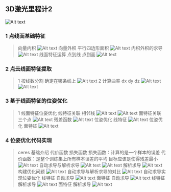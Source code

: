 ## 3D激光里程计2
![Alt text](image.png)

### 1 点线面基础特征
> 向量内积
> ![Alt text](image-1.png)
> 向量外积 平行四边形面积
> ![Alt text](image-2.png)
> 内积外积的求导
> ![Alt text](image-3.png)
> 线面特征运算 点到线 点到面
> ![Alt text](image-4.png)

### 2 点云线面特征提取
> 1 按线数分割 确定在哪条线上
> ![Alt text](image-5.png)
> 2 计算曲率 dx dy dz
> ![Alt text](image-6.png)
> ![Alt text](image-7.png)

### 3 基于线面特征的位姿优化
> 1 线面特征位姿优化
> 线特征关联 相邻线
> ![Alt text](image-8.png)
> ![Alt text](image-9.png)
> 面特征关联 三个点
> ![Alt text](image-10.png)
> 残差函数
> ![Alt text](image-11.png)
> 位姿优化 线特征
> ![Alt text](image-12.png)
> 位姿优化 面特征
> ![Alt text](image-13.png)

### 4 位姿优化代码实现
> ceres 基础介绍
> 代价函数 损失函数
> 损失函数：计算的是一个样本的误差
> 代价函数：是整个训练集上所有样本误差的平均
> 目标应该是使得残差最小
> ![Alt text](image-14.png)
> 自动求导与解析求导
> ![Alt text](image-15.png)
> ![Alt text](image-16.png)
> 解析求导
> ![Alt text](image-17.png)
> 构建优化问题
> ![Alt text](image-18.png)
> 自动求导与解析求导的对比
> ![Alt text](image-19.png)
> 自动求导实现位姿优化
> 线特征 自动求导
> ![Alt text](image-20.png)
> 面特征 自动求导
> ![Alt text](image-21.png)
> 线特征 解析求导
> ![Alt text](image-22.png)
> 面特征 解析求导
> ![Alt text](image-23.png)

### 